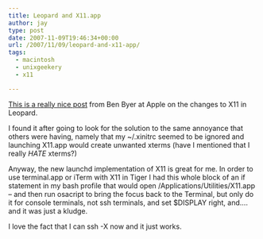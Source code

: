 ```yaml
---
title: Leopard and X11.app
author: jay
type: post
date: 2007-11-09T19:46:34+00:00
url: /2007/11/09/leopard-and-x11-app/
tags:
  - macintosh
  - unixgeekery
  - x11

---
```

[This is a really nice post][1] from Ben Byer at Apple on the changes to X11 in Leopard.

I found it after going to look for the solution to the same annoyance that others were having, namely that my ~/.xinitrc seemed to be ignored and launching X11.app would create unwanted xterms (have I mentioned that I really _HATE_ xterms?)

Anyway, the new launchd implementation of X11 is great for me. In order to use terminal.app or iTerm with X11 in Tiger I had this whole block of an if statement in my bash profile that would open /Applications/Utilities/X11.app &#8211; and then run osacript to bring the focus back to the Terminal, but only do it for console terminals, not ssh terminals, and set $DISPLAY right, and…. and it was just a kludge.

I love the fact that I can ssh -X now and it just works.

 [1]: http://lists.apple.com/archives/x11-users/2007/Oct/msg00065.html